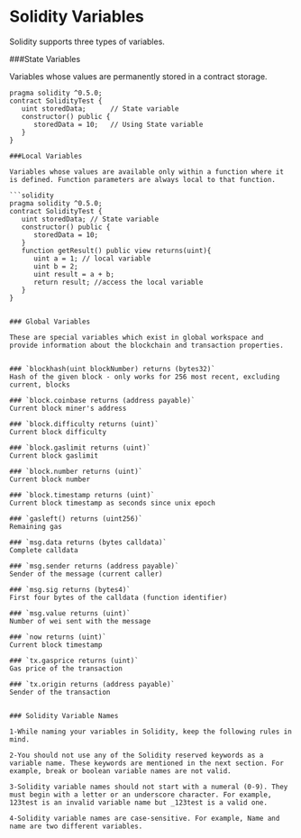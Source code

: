 # Solidity Variables

Solidity supports three types of variables.

###State Variables

Variables whose values are permanently stored in a contract storage.

```solidity
pragma solidity ^0.5.0;
contract SolidityTest {
   uint storedData;      // State variable
   constructor() public {
      storedData = 10;   // Using State variable
   }
}

###Local Variables

Variables whose values are available only within a function where it is defined. Function parameters are always local to that function.

```solidity
pragma solidity ^0.5.0;
contract SolidityTest {
   uint storedData; // State variable
   constructor() public {
      storedData = 10;   
   }
   function getResult() public view returns(uint){
      uint a = 1; // local variable
      uint b = 2;
      uint result = a + b;
      return result; //access the local variable
   }
}


### Global Variables

These are special variables which exist in global workspace and provide information about the blockchain and transaction properties.


### `blockhash(uint blockNumber) returns (bytes32)`
Hash of the given block - only works for 256 most recent, excluding current, blocks

### `block.coinbase returns (address payable)`
Current block miner's address

### `block.difficulty returns (uint)`
Current block difficulty

### `block.gaslimit returns (uint)`
Current block gaslimit

### `block.number returns (uint)`
Current block number

### `block.timestamp returns (uint)`
Current block timestamp as seconds since unix epoch

### `gasleft() returns (uint256)`
Remaining gas

### `msg.data returns (bytes calldata)`
Complete calldata

### `msg.sender returns (address payable)`
Sender of the message (current caller)

### `msg.sig returns (bytes4)`
First four bytes of the calldata (function identifier)

### `msg.value returns (uint)`
Number of wei sent with the message

### `now returns (uint)`
Current block timestamp

### `tx.gasprice returns (uint)`
Gas price of the transaction

### `tx.origin returns (address payable)`
Sender of the transaction


### Solidity Variable Names

1-While naming your variables in Solidity, keep the following rules in mind.

2-You should not use any of the Solidity reserved keywords as a variable name. These keywords are mentioned in the next section. For example, break or boolean variable names are not valid.

3-Solidity variable names should not start with a numeral (0-9). They must begin with a letter or an underscore character. For example, 123test is an invalid variable name but _123test is a valid one.

4-Solidity variable names are case-sensitive. For example, Name and name are two different variables.